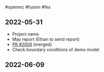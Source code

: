 #openmc #fusion #fes

## 2022-05-31
  - Project name
  - May report (Ethan to send report)
  - [PR #2005](https://github.com/openmc-dev/openmc/pull/2005) (merged)
  - Check boundary conditions of demo model

## 2022-06-09
